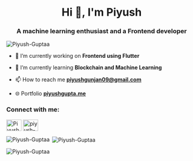 <h1 align="center">Hi 👋, I'm Piyush</h1>
<h3 align="center">A machine learning enthusiast and a Frontend developer</h3>

<p align="left"> <img src="https://komarev.com/ghpvc/?username=Piyush-Guptaa&label=Profile%20views&color=0e75b6&style=flat" alt="Piyush-Guptaa" /> </p>

- 🔭 I’m currently working on **Frontend using Flutter**

- 🌱 I’m currently learning **Blockchain and Machine Learning**

- 📫 How to reach me **piyushgunjan09@gmail.com**

- 🌐 Portfolio <a href="piyushgupta.me"><b>piyushgupta.me</b></a>

<h3 align="left">Connect with me:</h3>
<p align="left">
<a href="https://twitter.com/Piyush_Guptaaa" target="blank"><img align="center" src="https://raw.githubusercontent.com/rahuldkjain/github-profile-readme-generator/master/src/images/icons/Social/twitter.svg" alt="Piyush_Guptaaa" height="30" width="40" /></a>
<a href="https://www.linkedin.com/in/piyush-gupta-09/" target="blank"><img align="center" src="https://raw.githubusercontent.com/rahuldkjain/github-profile-readme-generator/master/src/images/icons/Social/linked-in-alt.svg" alt="piyush-gupta-09" height="30" width="40" /></a>
</p>

<p><img align="left" src="https://github-readme-stats.vercel.app/api/top-langs?username=Piyush-Guptaa&show_icons=true&locale=en&layout=compact" alt="Piyush-Guptaa" /></p>

<p>&nbsp;<img align="center" src="https://github-readme-stats.vercel.app/api?username=Piyush-Guptaa&show_icons=true&locale=en" alt="Piyush-Guptaa" /></p>

<p><img align="center" src="https://github-readme-streak-stats.herokuapp.com/?user=Piyush-Guptaa&" alt="Piyush-Guptaa" /></p>
